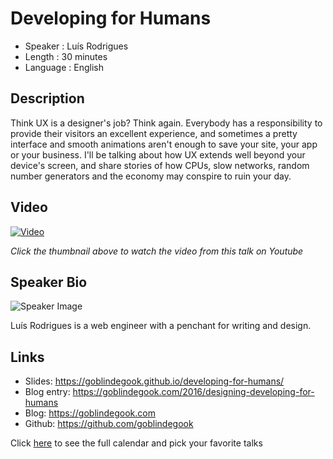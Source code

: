 Developing for Humans
=====================

* Speaker   : Luís Rodrigues
* Length    : 30 minutes
* Language  : English

Description
-----------

Think UX is a designer's job? Think again. Everybody has a responsibility to provide their visitors an excellent experience, and sometimes a pretty interface and smooth animations aren't enough to save your site, your app or your business. I'll be talking about how UX extends well beyond your device's screen, and share stories of how CPUs, slow networks, random number generators and the economy may conspire to ruin your day.

Video
-----

[![Video](https://img.youtube.com/vi/eBJd5TfIXrY/maxresdefault.jpg)](https://www.youtube.com/watch?v=eBJd5TfIXrY)

_Click the thumbnail above to watch the video from this talk on Youtube_

Speaker Bio
-----------

![Speaker Image](https://avatars3.githubusercontent.com/u/285497?v=3&s=400)

Luís Rodrigues is a web engineer with a penchant for writing and design.

Links
-----

* Slides: https://goblindegook.github.io/developing-for-humans/
* Blog entry: https://goblindegook.com/2016/designing-developing-for-humans
* Blog: https://goblindegook.com
* Github: https://github.com/goblindegook

Click [here][1] to see the full calendar and pick your favorite talks

[1]: https://pixels.camp/schedule/
